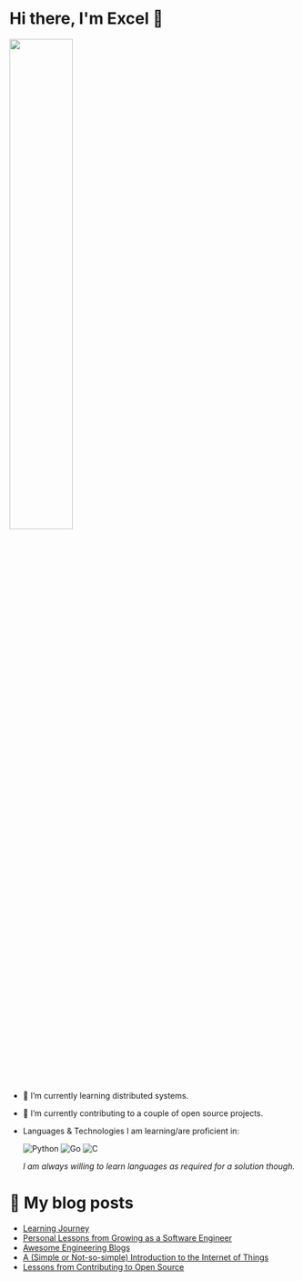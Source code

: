 # Hi there, I'm Excel 👋

<img width="47%" src="https://github-readme-stats.vercel.app/api?username=mimictester1307&show_icons=true&theme=moltack&count_private=true" />

<!--
<img align="left" width="47%" src="https://github-readme-stats.vercel.app/api/top-langs/?username=mimictester1307&layout=compact" />
-->


- 🌱 I’m currently learning distributed systems.
- 🔭 I’m currently contributing to a couple of open source projects.
- Languages & Technologies I am learning/are proficient in:

  ![Python](https://img.shields.io/badge/python-3670A0?style=for-the-badge&logo=python&logoColor=ffdd54) ![Go](https://img.shields.io/badge/go-%2300ADD8.svg?style=for-the-badge&logo=go&logoColor=white) ![C](https://img.shields.io/badge/c-%2300599C.svg?style=for-the-badge&logo=c&logoColor=white) 

  *I am always willing to learn languages as required for a solution though.*

# 📜 My blog posts
<!-- BLOG-POST-LIST:START -->
- [Learning Journey](https://excel-chukwu.netlify.app/2022/08/19/Coming-Soon/)
- [Personal Lessons from Growing as a Software Engineer](https://excel-chukwu.netlify.app/2022/08/11/Personal-Lessons-from-Growing-as-a-Software-Engineer/)
- [Awesome Engineering Blogs](https://excel-chukwu.netlify.app/2022/08/06/Awesome-Engineering-Blogs/)
- [A &lpar;Simple or Not-so-simple&rpar; Introduction to the Internet of Things](https://excel-chukwu.netlify.app/2022/08/05/A-Simple-or-Not-so-simple-Introduction-to-the-Internet-of-Things/)
- [Lessons from Contributing to Open Source](https://excel-chukwu.netlify.app/2022/08/03/Lessons-from-Contributing-to-Open-Source/)
<!-- BLOG-POST-LIST:END -->